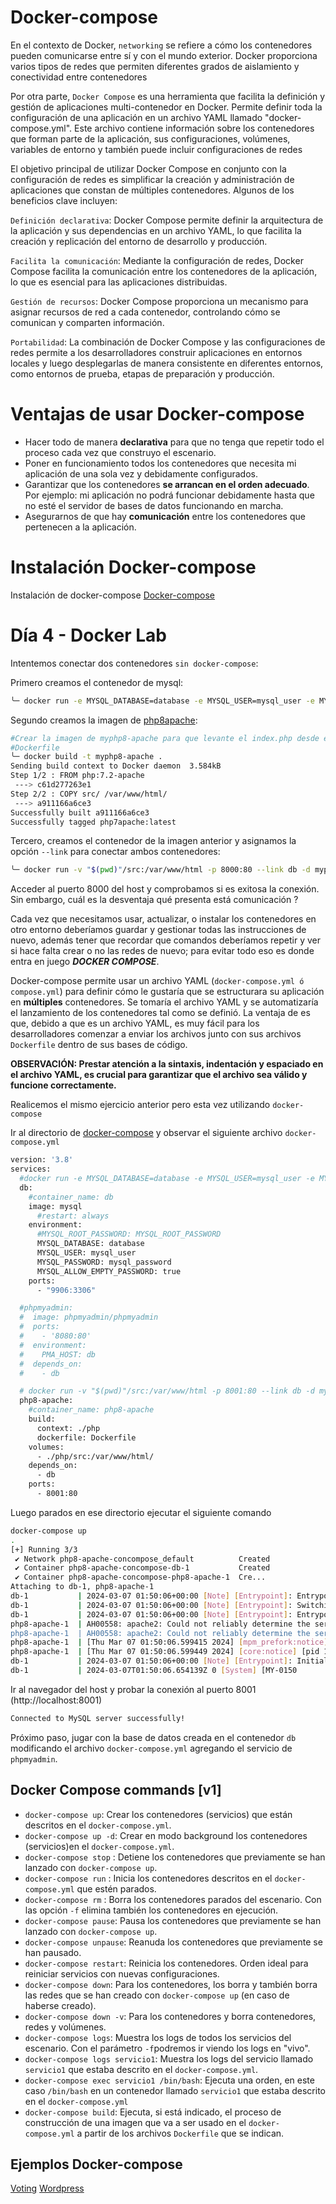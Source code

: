 
# Docker-compose

En el contexto de Docker, `networking` se refiere a cómo los contenedores pueden comunicarse entre sí y con el mundo exterior. Docker proporciona varios tipos de redes que permiten diferentes grados de aislamiento y conectividad entre contenedores

Por otra parte, `Docker Compose` es una herramienta que facilita la definición y gestión de aplicaciones multi-contenedor en Docker. Permite definir toda la configuración de una aplicación en un archivo YAML llamado "docker-compose.yml". Este archivo contiene información sobre los contenedores que forman parte de la aplicación, sus configuraciones, volúmenes, variables de entorno y también puede incluir configuraciones de redes

El objetivo principal de utilizar Docker Compose en conjunto con la configuración de redes es simplificar la creación y administración de aplicaciones que constan de múltiples contenedores. Algunos de los beneficios clave incluyen:

`Definición declarativa`: Docker Compose permite definir la arquitectura de la aplicación y sus dependencias en un archivo YAML, lo que facilita la creación y replicación del entorno de desarrollo y producción.

`Facilita la comunicación`: Mediante la configuración de redes, Docker Compose facilita la comunicación entre los contenedores de la aplicación, lo que es esencial para las aplicaciones distribuidas.

`Gestión de recursos`: Docker Compose proporciona un mecanismo para asignar recursos de red a cada contenedor, controlando cómo se comunican y comparten información.

`Portabilidad`: La combinación de Docker Compose y las configuraciones de redes permite a los desarrolladores construir aplicaciones en entornos locales y luego desplegarlas de manera consistente en diferentes entornos, como entornos de prueba, etapas de preparación y producción.


# Ventajas de usar Docker-compose

* Hacer todo de manera **declarativa** para que no tenga que repetir todo el proceso cada vez que construyo el escenario.
* Poner en funcionamiento todos los contenedores que necesita mi aplicación de una sola vez y debidamente configurados.
* Garantizar que los contenedores **se arrancan en el orden adecuado**. Por ejemplo: mi aplicación no podrá funcionar debidamente hasta que no esté el servidor de bases de datos funcionando en marcha.
* Asegurarnos de que hay **comunicación** entre los contenedores que pertenecen a la aplicación.

# Instalación Docker-compose

Instalación de docker-compose  [Docker-compose](https://docs.docker.com/compose/install/)

# Día 4 - Docker Lab 

Intentemos conectar dos contenedores `sin docker-compose`:

Primero creamos el contenedor de mysql:

```bash
╰─ docker run -e MYSQL_DATABASE=database -e MYSQL_USER=mysql_user -e MYSQL_ALLOW_EMPTY_PASSWORD=true -e MYSQL_PASSWORD=mysql_password -p 9906:3606 -d --name db mysql
```

Segundo creamos la imagen de [php8apache](/extras/02-imagenes/v0.9.0/Dockerfile):

```bash
#Crear la imagen de myphp8-apache para que levante el index.php desde el
#Dockerfile 
╰─ docker build -t myphp8-apache .
Sending build context to Docker daemon  3.584kB
Step 1/2 : FROM php:7.2-apache
 ---> c61d277263e1
Step 2/2 : COPY src/ /var/www/html/
 ---> a911166a6ce3
Successfully built a911166a6ce3
Successfully tagged php7apache:latest

```

Tercero, creamos el contenedor de la imagen anterior y asignamos la opción `--link` para conectar ambos contenedores: 

```bash
╰─ docker run -v "$(pwd)"/src:/var/www/html -p 8000:80 --link db -d myphp8-apache
``` 

Acceder al puerto 8000 del host y comprobamos si es exitosa la conexión.
Sin embargo, cuál es la desventaja qué presenta está comunicación ?


Cada vez que necesitamos usar, actualizar, o instalar los contenedores en otro entorno deberíamos guardar y gestionar todas las instrucciones de nuevo, además tener que recordar que comandos deberíamos repetir y ver si hace falta crear o no las redes de nuevo; para evitar todo eso es donde entra en juego ***DOCKER COMPOSE***. 

Docker-compose  permite usar un archivo YAML (`docker-compose.yml ó compose.yml`) para definir cómo le gustaría que se estructurara su aplicación en **múltiples** contenedores. Se tomaría el archivo YAML y se automatizaría el lanzamiento de los contenedores tal como se definió. La ventaja de es que, debido a que es un archivo YAML, es muy fácil para los desarrolladores comenzar a enviar los archivos junto con sus archivos `Dockerfile` dentro de sus bases de código.

**OBSERVACIÓN: Prestar atención a la sintaxis, indentación y espaciado en el archivo YAML, es crucial para garantizar que el archivo sea válido y funcione correctamente.**

Realicemos el mismo ejercicio anterior pero esta vez utilizando `docker-compose`

Ir al directorio de [docker-compose](/extras/04-dockercompose/php8-apache-concompose/)  y observar el siguiente archivo `docker-compose.yml`

```bash
version: '3.8'
services:
  #docker run -e MYSQL_DATABASE=database -e MYSQL_USER=mysql_user -e MYSQL_PASSWORD=mysql_password -e MYSQL_ALLOW_EMPTY_PASSWORD=true -d --name db mysql
  db:
    #container_name: db
    image: mysql
      #restart: always
    environment:
      #MYSQL_ROOT_PASSWORD: MYSQL_ROOT_PASSWORD
      MYSQL_DATABASE: database
      MYSQL_USER: mysql_user
      MYSQL_PASSWORD: mysql_password
      MYSQL_ALLOW_EMPTY_PASSWORD: true
    ports:
      - "9906:3306"

  #phpmyadmin:
  #  image: phpmyadmin/phpmyadmin
  #  ports:
  #    - '8080:80'
  #  environment:
  #    PMA_HOST: db
  #  depends_on:
  #    - db

  # docker run -v "$(pwd)"/src:/var/www/html -p 8001:80 --link db -d myphp8-apache
  php8-apache:
    #container_name: php8-apache
    build:
      context: ./php
      dockerfile: Dockerfile
    volumes:
      - ./php/src:/var/www/html/
    depends_on:
      - db
    ports:
      - 8001:80
```

Luego parados en ese directorio ejecutar el siguiente comando
```bash
docker-compose up
. 
[+] Running 3/3
 ✔ Network php8-apache-concompose_default          Created                                                 0.0s 
 ✔ Container php8-apache-concompose-db-1           Created                                                 0.0s 
 ✔ Container php8-apache-concompose-php8-apache-1  Cre...                                                  0.0s 
Attaching to db-1, php8-apache-1
db-1           | 2024-03-07 01:50:06+00:00 [Note] [Entrypoint]: Entrypoint script for MySQL Server 8.3.0-1.el8 started.
db-1           | 2024-03-07 01:50:06+00:00 [Note] [Entrypoint]: Switching to dedicated user 'mysql'
db-1           | 2024-03-07 01:50:06+00:00 [Note] [Entrypoint]: Entrypoint script for MySQL Server 8.3.0-1.el8 started.
php8-apache-1  | AH00558: apache2: Could not reliably determine the server's fully qualified domain name, using 172.27.0.3. Set the 'ServerName' directive globally to suppress this message
php8-apache-1  | AH00558: apache2: Could not reliably determine the server's fully qualified domain name, using 172.27.0.3. Set the 'ServerName' directive globally to suppress this message
php8-apache-1  | [Thu Mar 07 01:50:06.599415 2024] [mpm_prefork:notice] [pid 1] AH00163: Apache/2.4.56 (Debian) PHP/8.0.30 configured -- resuming normal operations
php8-apache-1  | [Thu Mar 07 01:50:06.599449 2024] [core:notice] [pid 1] AH00094: Command line: 'apache2 -D FOREGROUND'
db-1           | 2024-03-07 01:50:06+00:00 [Note] [Entrypoint]: Initializing database files
db-1           | 2024-03-07T01:50:06.654139Z 0 [System] [MY-0150
```

Ir al navegador del host y probar la conexión al puerto 8001 (http://localhost:8001)

```bash
Connected to MySQL server successfully!
```

Próximo paso, jugar con la base de datos creada en el contenedor `db` modificando el archivo `docker-compose.yml` agregando el servicio de `phpmyadmin`.


## Docker Compose commands  [v1]

* `docker-compose up`: Crear los contenedores (servicios) que están descritos en el `docker-compose.yml`.
* `docker-compose up -d`: Crear en modo background los contenedores (servicios)en el `docker-compose.yml`.
* `docker-compose stop` : Detiene los contenedores que previamente se han lanzado con `docker-compose up`.
* `docker-compose run`  : Inicia los contenedores descritos en el `docker-compose.yml` que estén parados.
* `docker-compose rm`   : Borra los contenedores parados del escenario. Con las opción `-f` elimina también los contenedores en ejecución.
* `docker-compose pause`: Pausa los contenedores que previamente se han lanzado con `docker-compose up`.
* `docker-compose unpause`: Reanuda los contenedores que previamente se han pausado.
* `docker-compose restart`: Reinicia los contenedores. Orden ideal para reiniciar servicios con nuevas configuraciones.
* `docker-compose down`:  Para los contenedores, los borra  y también borra las redes que se han creado con `docker-compose up` (en caso de haberse creado).
* `docker-compose down -v`: Para los contenedores y borra contenedores, redes y volúmenes.
* `docker-compose logs`: Muestra los logs de todos los servicios del escenario. Con el parámetro `-f`podremos ir viendo los logs en "vivo".
* `docker-compose logs servicio1`: Muestra los logs del servicio llamado `servicio1` que estaba descrito en el `docker-compose.yml`.
* `docker-compose exec servicio1 /bin/bash`: Ejecuta una orden, en este caso `/bin/bash` en un contenedor llamado `servicio1` que estaba descrito en el `docker-compose.yml`
* `docker-compose build`: Ejecuta, si está indicado, el proceso de construcción de una imagen que va a ser usado en el `docker-compose.yml`  a partir de los archivos `Dockerfile` que se indican.

## Ejemplos Docker-compose
[Voting](https://github.com/dockersamples/example-voting-app)
[Wordpress](https://docs.docker.com/compose/wordpress/)
